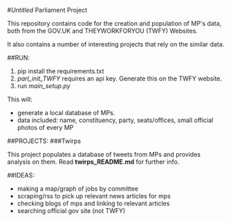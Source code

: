 #*Untitled* Parliament Project

This repository contains code for the creation and 
population of MP's data, both from the GOV.UK and 
THEYWORKFORYOU (TWFY) Websites. 

It also contains a number of interesting projects
that rely on the similar data.

##RUN: 
1. pip install the requirements.txt
2. *parl_init_TWFY* requires an api key. Generate this
on the TWFY website.
3. run *main_setup.py*

This will:
* generate a local database of MPs.
* data included: name, constituency, party, seats/offices,
small official photos of every MP

##PROJECTS:
###Twirps

This project populates a database of tweets from MPs
and provides analysis on them. Read **twirps_README.md**
for further info.


##IDEAS:
* making a map/graph of jobs by committee
* scraping/rss to pick up relevant news articles for mps
* checking blogs of mps and linking to relevant articles
* searching official gov site (not TWFY)

